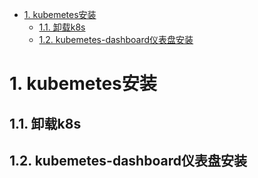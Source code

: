 
<!-- TOC -->

- [1. kubemetes安装](#1-kubemetes安装)
    - [1.1. 卸载k8s](#11-卸载k8s)
    - [1.2. kubemetes-dashboard仪表盘安装](#12-kubemetes-dashboard仪表盘安装)

<!-- /TOC -->


# 1. kubemetes安装  

## 1.1. 卸载k8s

<!-- 
https://blog.csdn.net/weixin_47752736/article/details/124855784
-->


## 1.2. kubemetes-dashboard仪表盘安装

<!-- 
安装
k8s入门：kubernetes-dashboard 安装
https://blog.csdn.net/qq_41538097/article/details/125561769

*** 配置用户
http://www.manongjc.com/detail/62-twpjlhgearkhued.html
https://www.soulchild.cn/post/2945


Dashboard 认证 - 配置登录权限
https://blog.csdn.net/qq_41619571/article/details/127217339

查看用户列表
https://blog.csdn.net/weixin_42350212/article/details/125460396

-->


<!-- 
kubernetes dashboard 开启http 免密登陆
https://www.jianshu.com/p/acf1e15e9200?utm_campaign=maleskine...&utm_content=note&utm_medium=seo_notes&utm_source=recommendation
kubernetes dashboard支持所有浏览器访问
https://blog.51cto.com/u_2837193/4926706
https://blog.csdn.net/wuchenlhy/article/details/128578633
K8s v1.25版本下可视化管理工具dashboardv2.7.0部署实践
https://baijiahao.baidu.com/s?id=1747656931703581518&wfr=spider&for=pc

-->